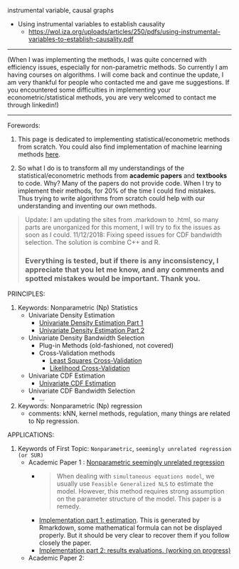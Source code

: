 
instrumental variable, causal graphs
- Using instrumental variables to establish causality
    - https://wol.iza.org/uploads/articles/250/pdfs/using-instrumental-variables-to-establish-causality.pdf


***

(When I was implementing the methods, I was quite concerned with efficiency issues, especially for non-parametric methods. So currently I am having courses on algorithms. I will come back and continue the update, I am very thankful for people who contacted me and gave me suggestions. If you encountered some difficulties in implementing your econometric/statistical methods, you are very welcomed to contact me through linkedin!)

***
Forewords:

1. This page is dedicated to implementing statistical/econometric methods from scratch. You could also find implementation of machine learning methods [here](https://brbisheng.github.io/algorithms/).

2. So what I do is to transform all my understandings of the statistical/econometric methods from **academic papers** and **textbooks** to code. Why? Many of the papers do not provide code. When I try to implement their methods, for 20% of the time I could find mistakes. Thus trying to write algorithms from scratch could help with our understanding and inventing our own methods.  

> Update: I am updating the sites from .markdown to .html, so many parts are unorganized for this moment, I will try to fix the issues as soon as I could.
> 11/12/2018: Fixing speed issues for CDF bandwidth selection. The solution is combine C++ and R.
> ### Everything is tested, but if there is any inconsistency, I appreciate that you let me know, and any comments and spotted mistakes would be important. Thank you. 

PRINCIPLES:
1. Keywords: Nonparametric (Np) Statistics
    - Univariate Density Estimation 
        - [Univariate Density Estimation Part 1](https://htmlpreview.github.io/?https://github.com/brbisheng/Econ-Stat-Methods/blob/master/Nonparametric%20principles/UnivariateDensityEstimation_Part_1.html)
        - [Univariate Density Estimation Part 2](https://htmlpreview.github.io/?https://github.com/brbisheng/Econ-Stat-Methods/blob/master/Nonparametric%20principles/UnivariateDensityEstimation_Part_2.html)
    - Univariate Density Bandwidth Selection
        - Plug-in Methods (old-fashioned, not covered)
        - Cross-Validation methods
            - [Least Squares Cross-Validation](https://htmlpreview.github.io/?https://github.com/brbisheng/Econ-Stat-Methods/blob/master/Nonparametric%20principles/Univariate_Bandwidth_selection:CrossValidation_Methods_Least_Square_CV.html)
            - [Likelihood Cross-Validation](https://htmlpreview.github.io/?https://github.com/brbisheng/Econ-Stat-Methods/blob/master/Nonparametric%20principles/Univariate_Bandwidth_selection:CrossValidation_Methods_Likelihood_CV.html)
    - Univariate CDF Estimation
        - [Univariate CDF Estimation](https://htmlpreview.github.io/?https://github.com/brbisheng/Econ-Stat-Methods/blob/master/Nonparametric%20principles/UnivariateCDFEstiamtion_Part_1.html)
    - Univariate CDF Bandwidth Selection
        - ...
2. Keywords: Nonparametric (Np) regression
    - comments: kNN, kernel methods, regulation, many things are related to Np regression.
    

APPLICATIONS:

1. Keywords of First Topic: `Nonparametric`, `seemingly unrelated regression (or SUR)` 
    - Academic Paper 1 : [Nonparametric seemingly unrelated regression](https://www.sciencedirect.com/science/article/pii/S030440760000018X) 
      * > When dealing with `simultaneous equations model`, we usually use `Feasible Generalized NLS` to estimate the model. However, this method requires strong assumption on the parameter structure of the model. This paper is a remedy.
      * [Implementation part 1: estimation](https://htmlpreview.github.io/?https://github.com/brbisheng/Econ-Stat-Methods/blob/master/Nonparametric/Paper1/np_sur_part_1.html). This is generated by Rmarkdown, some mathematical formula can not be displayed properly. But it should be very clear to recover them if you follow closely the paper.
      * [Implementation part 2: results evaluations. (working on progress)]()
    - Academic Paper 2: 
